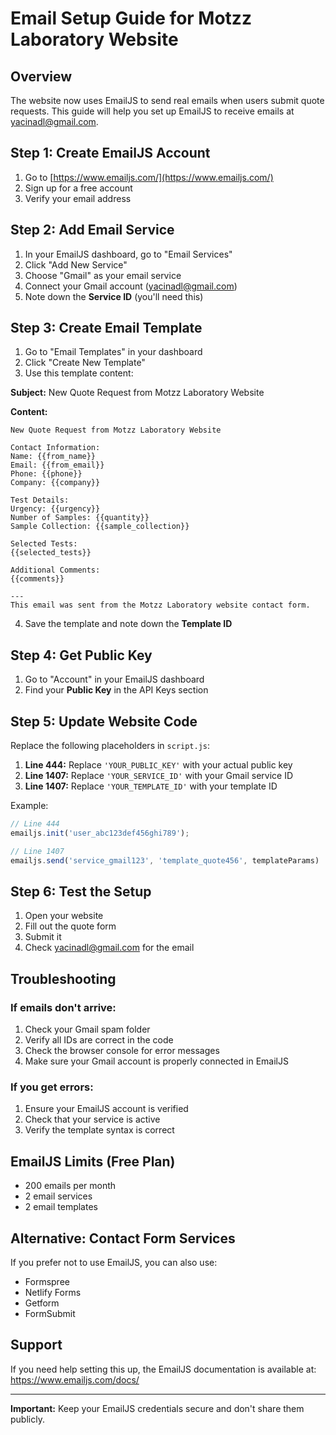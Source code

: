 # Email Setup Guide for Motzz Laboratory Website

## Overview
The website now uses EmailJS to send real emails when users submit quote requests. This guide will help you set up EmailJS to receive emails at yacinadl@gmail.com.

## Step 1: Create EmailJS Account
1. Go to [https://www.emailjs.com/](https://www.emailjs.com/)
2. Sign up for a free account
3. Verify your email address

## Step 2: Add Email Service
1. In your EmailJS dashboard, go to "Email Services"
2. Click "Add New Service"
3. Choose "Gmail" as your email service
4. Connect your Gmail account (yacinadl@gmail.com)
5. Note down the **Service ID** (you'll need this)

## Step 3: Create Email Template
1. Go to "Email Templates" in your dashboard
2. Click "Create New Template"
3. Use this template content:

**Subject:** New Quote Request from Motzz Laboratory Website

**Content:**
```
New Quote Request from Motzz Laboratory Website

Contact Information:
Name: {{from_name}}
Email: {{from_email}}
Phone: {{phone}}
Company: {{company}}

Test Details:
Urgency: {{urgency}}
Number of Samples: {{quantity}}
Sample Collection: {{sample_collection}}

Selected Tests:
{{selected_tests}}

Additional Comments:
{{comments}}

---
This email was sent from the Motzz Laboratory website contact form.
```

4. Save the template and note down the **Template ID**

## Step 4: Get Public Key
1. Go to "Account" in your EmailJS dashboard
2. Find your **Public Key** in the API Keys section

## Step 5: Update Website Code
Replace the following placeholders in `script.js`:

1. **Line 444:** Replace `'YOUR_PUBLIC_KEY'` with your actual public key
2. **Line 1407:** Replace `'YOUR_SERVICE_ID'` with your Gmail service ID
3. **Line 1407:** Replace `'YOUR_TEMPLATE_ID'` with your template ID

Example:
```javascript
// Line 444
emailjs.init('user_abc123def456ghi789');

// Line 1407
emailjs.send('service_gmail123', 'template_quote456', templateParams)
```

## Step 6: Test the Setup
1. Open your website
2. Fill out the quote form
3. Submit it
4. Check yacinadl@gmail.com for the email

## Troubleshooting

### If emails don't arrive:
1. Check your Gmail spam folder
2. Verify all IDs are correct in the code
3. Check the browser console for error messages
4. Make sure your Gmail account is properly connected in EmailJS

### If you get errors:
1. Ensure your EmailJS account is verified
2. Check that your service is active
3. Verify the template syntax is correct

## EmailJS Limits (Free Plan)
- 200 emails per month
- 2 email services
- 2 email templates

## Alternative: Contact Form Services
If you prefer not to use EmailJS, you can also use:
- Formspree
- Netlify Forms
- Getform
- FormSubmit

## Support
If you need help setting this up, the EmailJS documentation is available at: https://www.emailjs.com/docs/

---

**Important:** Keep your EmailJS credentials secure and don't share them publicly.







